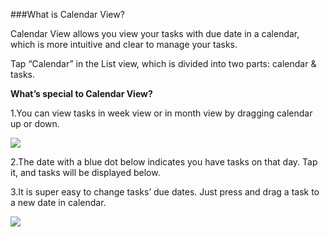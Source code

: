 ###What is Calendar View? 

Calendar View allows you view your tasks with due date in a calendar, which is more intuitive and clear to manage your tasks. 

Tap “Calendar” in the List view, which is divided into two parts: calendar & tasks. 



**What’s special to Calendar View?**

1.You can view tasks in week view or in month view by dragging calendar up or down. 

![](../images/iOScalendarview)

2.The date with a blue dot below indicates you have tasks on that day. Tap it, and tasks will be displayed below.

3.It is super easy to change tasks’ due dates. Just press and drag a task to a new date in calendar. 

![](../images/ioscalendarview1.png)